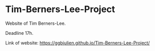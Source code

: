 # Tim-Berners-Lee-Project

Website of Tim Berners-Lee.

Deadline 17h.

Link of website: https://ggbjulien.github.io/Tim-Berners-Lee-Project/
